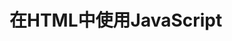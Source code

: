 # 在HTML中使用JavaScript
## <script>元素
使用script元素，可以在html中添加JavaScript代码。它有下面几个属性:
- async : 可选。表示应该立即下载脚本，但不妨碍页面中的其他操作，比如下载其他资源或者等待加载其他脚本。只对外部文件有效
- charset ：可选。表示通过src属性指定的代码的字符集。
- defer ：可选。表示脚本延迟到文档完全被解析或显示之后在执行。只对外部脚本文件有效。
- language ：已经废弃
- src ：可选。表示包含要执行代码文外部文件
- type ：可选。可以看成是language的替代属性；表示编写代码使用的脚本语言的内容类型。最常用的text/javascript。再不指定这个值的情况下，默认也是text/javascript

**使用script元素的两种方式**：
- 直接在页面中嵌入JavaScript代码，例子代码如下:
```
<script type="text/javascript">
    function sayHello(){
        alert("Hello!");
    }
</script>
```
- 外部包含JavaScript文件（这种比较常用）, 例子代码如下:
```
<script type="text/script" src="example.js" />
```

script的src属性可以指向当前HTML页面所载域之外的某个域中的URL，例如:
```
<script type="text/javascript" scr="http://www.srivezs.com/afile.js"></script>
```

## 标签位置
按照惯例来说，所有script标签都应该放在页面的head元素中，比如:
```
<!DOCTYPE html>
<html lang="en">
<head>
    <meta charset="UTF-8">
    <title>在HTMl中使用JavaScript</title>
    <script>
        function sayHello(){
            alert("hello");
        }
    </script>
</head>
<body>
test
</body>
</html>
```
这种做法的目的就是把所有的外部文件(包括CSS文件和JavaScript文件)的引用都放在相同的地方。这种做法会导致，必须等到全部JavaScript代码下载、解析和完成之后，才会开始呈现页面内容。对于需要很多JS代码的页面来说，这无疑会导致浏览器在呈现页面时出现明显的延迟，而延迟期间浏览器的窗口将是一片空白。为了避免这种问题，现代Web应用程序一般都把JS引用放在body元素中页面的内容后面。如下所示:
```
<!DOCTYPE html>
<html lang="en">
<head>
    <meta charset="UTF-8">
    <title>在HTMl中使用JavaScript</title>
</head>
<body>
test
<!--JS引用--->
<script type="text/javascript" src="http://www.strivezs.com/alter.js"></script>
</body>
</html>
```

## 延迟脚本
defer属性用于表明脚本在执行时不会影响页面的构造。即：脚本会延迟到整个页面都解析完毕后在运行。设置了这个属性相当于告诉浏览器立即下载脚本，但是延迟执行。

```
<!DOCTYPE html>
<html lang="en">
<head>
    <meta charset="UTF-8">
    <title>在HTMl中使用JavaScript</title>
    <script type="text/javascript" defer="defer" src="http://www.strivezs.com/alter.js"></script>
</head>
<body>
test
</body>
</html>
```
一般页面最好包含一个延迟脚本，因为延迟脚本的执行不一定按照顺序的。

## 异步脚本
async这个属性只适用于外部脚本，并告诉浏览器立即下载文件。但和defer不同的是，标记为async的脚本并不保证按照指定它们的先后顺序执行。
```
<!DOCTYPE html>
<html lang="en">
<head>
    <meta charset="UTF-8">
    <title>在HTMl中使用JavaScript</title>
    <script type="text/javascript" async src="http://www.strivezs.com/alter.js"></script>
    <script type="text/javascript" async src="http://www.strivezs.com/blter.js"></script>
</head>
<body>
test
</body>
</html>
```

第二个脚本可能在第一个脚本之前执行，因此要保证两个脚本互不依赖。异步脚本一定会在页面的load事件前执行。

## 在XHTML中的用法
之前的代码在XHTML中不能够很好的运行。如下面代码在XHTML中是无效的。
```
<script type="text/javascript">
    function sayHello(){
        if (a < b){
            alert("A");
        }
    }
</script>
```
因为'<'会被识别成新的一个标签。解决办法可以使用&lt来替代'<'。

另外最好的办法是:CDATA来解决
```
<script type="text/javascript">
// ![CDATA[
    function sayHello(){
        if (a < b){
            alert("A");
        }
    }
//]]
</script>
```

只需要添加[CDATA[]]就可以解决这个问题了。

## <noscript>元素
noscript标签用于下面两种情况:
- 浏览器不支持脚本
- 浏览器支持脚本但是被禁用了
只要符合上述任何一个条件，浏览器都会显示<noscript>中的内容。除此之外不会显示noscript的内容。  
简单例子：
```
<!DOCTYPE html>
<html lang="en">
<head>
    <meta charset="UTF-8">
    <title>noscript</title>
</head>
<body>
<!--主要内容-->
test
<noscript>
    <p>本页面需要支持Script才能够显示。</p>
</noscript>
<!--js代码-->
<script type="text/javascript" async src="http://www.strivezs.com/blter.js"></script>
</body>
</html>
```
